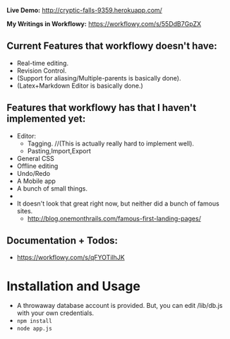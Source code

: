 **Live Demo:** http://cryptic-falls-9359.herokuapp.com/

**My Writings in Workflowy:** https://workflowy.com/s/55DdB7GpZX

Current Features that workflowy doesn't have: 
--------
  - Real-time editing. 
  - Revision Control. 
  - (Support for aliasing/Multiple-parents is basically done). 
  - (Latex+Markdown Editor is basically done.)

Features that workflowy has that I haven't implemented yet: 
----------
  - Editor: 
    - Tagging. //(This is actually really hard to implement well). 
    - Pasting,Import,Export
  - General CSS
  - Offline editing
  - Undo/Redo
  - A Mobile app
  - A bunch of small things. 
  - 
  - It doesn't look that great right now, but neither did a bunch of famous sites. 
    - http://blog.onemonthrails.com/famous-first-landing-pages/
 

Documentation + Todos: 
-----
 - https://workflowy.com/s/qFYOTilhJK


Installation and Usage
======================

 - A throwaway database account is provided. But, you can edit /lib/db.js with your own credentials. 
 - `npm install`
 - `node app.js`
